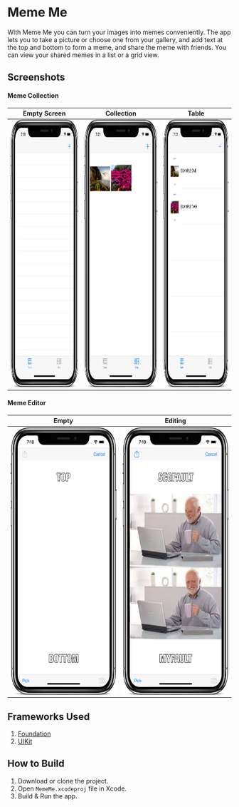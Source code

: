 # Meme Me
With Meme Me you can turn your images into memes conveniently. The app lets you to take a picture or choose one from your gallery, and add text at the top and bottom to form a meme, and share the meme with friends. You can view your shared memes in a list or a grid view.

## Screenshots

#### Meme Collection
| Empty Screen | Collection | Table |
| ------------ | ---------- | ----- |
| <img src="Screenshots/home-list-empty.png" alt="HomeListEmpty.png" width="300" height="599"> | <img src="Screenshots/home-grid.png" alt="HomeGridFilled.png" width="300" height="599"> | <img src="Screenshots/home-list.png" alt="HomeListFilled.png" width="300" height="599"> |

#### Meme Editor
| Empty | Editing |
| ----- | ------- |
| <img src="Screenshots/meme-editor-empty.png" alt="MemeEditorEmpty.png" width="300" height="599"> | <img src="Screenshots/meme-editor.png" alt="MemeEditorFilled.png" width="300" height="599"> |

## Frameworks Used
1. [Foundation](https://developer.apple.com/documentation/foundation)
2. [UIKit](https://developer.apple.com/documentation/uikit)

## How to Build
1. Download or clone the project.
2. Open `MemeMe.xcodeproj` file in Xcode.
3. Build & Run the app.